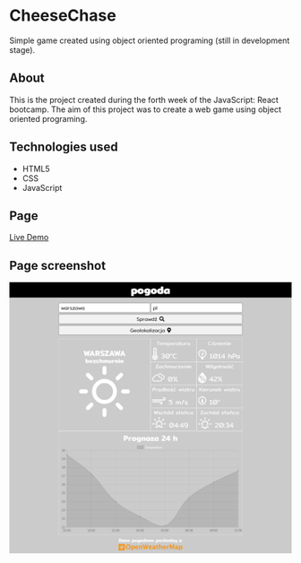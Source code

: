 # CheeseChase
Simple game created using object oriented programing (still in development stage).

## About
This is the project created during the forth week of the JavaScript: React bootcamp. 
The aim of this project was to create a web game using object oriented programing.

## Technologies used
* HTML5
* CSS
* JavaScript

## Page
[Live Demo](https://sebastian-konicz.github.io/WeatherApp/)

## Page screenshot
![Image](https://github.com/sebastian-konicz/WeatherApp/blob/master/WeatherApp.png)

